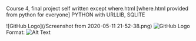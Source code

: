 Course 4, final project self written except where.html [where.html provided from python for everyone]
PYTHON with URLLIB, SQLITE 

![GitHub Logo](/Screenshot from 2020-05-11 21-52-38.png)
![GitHub Logo](/images/logo.png)
Format: ![Alt Text](url)

